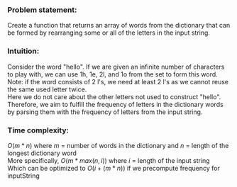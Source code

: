 ### Problem statement: 
Create a function that returns an array of words from the dictionary that can be formed by rearranging some or all of the letters in the input string.

### Intuition: 
Consider the word "hello". If we are given an infinite number of characters to play with, we can use 1h, 1e, 2l, and 1o from the set to form this word.<br>
Note: if the word consists of 2 l's, we need at least 2 l's as we cannot reuse the same used letter twice. <br>
Here we do not care about the other letters not used to construct "hello". <br>
Therefore, we aim to fulfill the frequency of letters in the dictionary words by parsing them with the frequency of letters from the input string.

### Time complexity:
$O(m * n)$ where $m$ = number of words in the dictionary and $n$ = length of the longest dictionary word<br>
More specifically, $O(m * max(n, i))$ where $i$ = length of the input string<br>
Which can be optimized to $O(i + (m * n))$ if we precompute frequency for inputString
